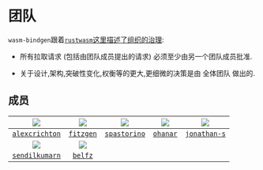 
# 团队

`wasm-bindgen`跟着[`rustwasm`这里描述了组织的治理][governance]: 

-   所有拉取请求 (包括由团队成员提出的请求) 必须至少由另一个团队成员批准. 

-   关于设计,架构,突破性变化,权衡等的更大,更细微的决策是由 全体团队 做出的. 

[governance]: https://github.com/rustwasm/team/blob/master/GOVERNANCE.md#repositories

## 成员

<style>
img {
    max-width: 117px;
    max-height: 117px;
}
</style>

| [![](https://github.com/alexcrichton.png?size=117)][alexcrichton] | [![](https://github.com/fitzgen.png?size=117)][fitzgen] | [![](https://github.com/spastorino.png?size=117)][spastorino] | [![](https://github.com/ohanar.png?size=117)][ohanar] | [![](https://github.com/jonathan-s.png?size=117)][jonathan-s] |
| :---------------------------------------------------------------: | :-----------------------------------------------------: | :-----------------------------------------------------------: | :---------------------------------------------------: | ------------------------------------------------------------- |
|                   [`alexcrichton`][alexcrichton]                  |                   [`fitzgen`][fitzgen]                  |                   [`spastorino`][spastorino]                  |                   [`ohanar`][ohanar]                  | [`jonathan-s`][jonathan-s]                                    |
| [![](https://github.com/sendilkumarn.png?size=117)][sendilkumarn] |   [![](https://github.com/belfz.png?size=117)][belfz]   |                                                               |                                                       |                                                               |
|                   [`sendilkumarn`][sendilkumarn]                  |                     [`belfz`][belfz]                    |                                                               |                                                       |                                                               |

[alexcrichton]: https://github.com/alexcrichton

[fitzgen]: https://github.com/fitzgen

[spastorino]: https://github.com/spastorino

[ohanar]: https://github.com/ohanar

[jonathan-s]: https://github.com/jonathan-s

[sendilkumarn]: https://github.com/sendilkumarn

[belfz]: https://github.com/belfz
